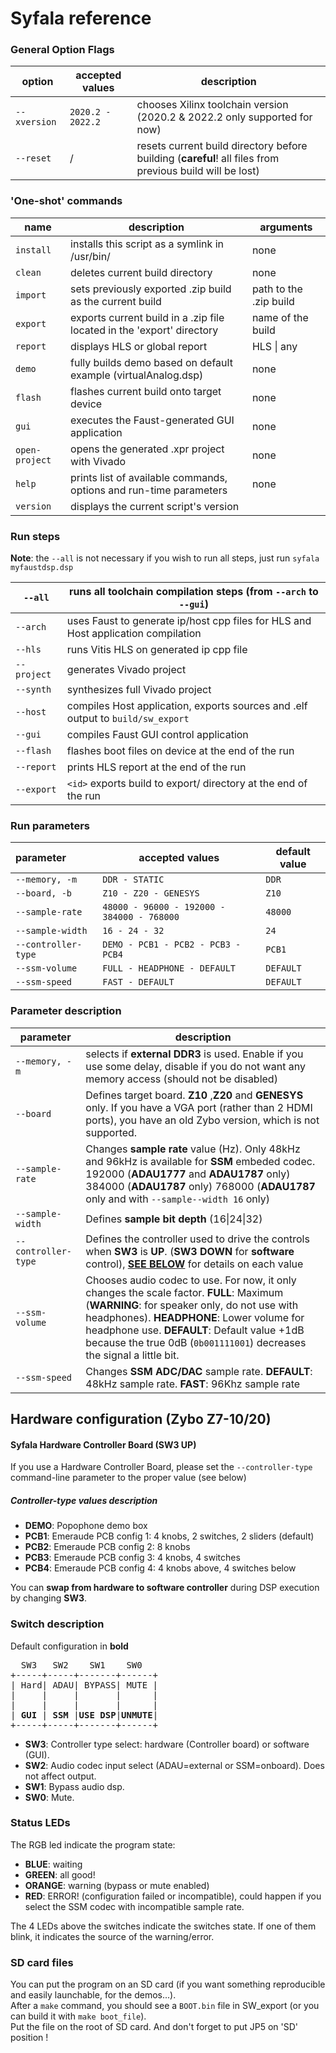 # Syfala reference

### General Option Flags

| option       | accepted values   | description                                                  |
| ------------ | ----------------- | ------------------------------------------------------------ |
| `--xversion` | `2020.2 - 2022.2` | chooses Xilinx toolchain version (2020.2 & 2022.2 only supported for now) |
| `--reset`    | /                 | resets current build directory before building (**careful**! all files from previous build will be lost) |

### 'One-shot' commands

| name           | description                                                  | arguments              |
| -------------- | ------------------------------------------------------------ | ---------------------- |
| `install`      | installs this script as a symlink in /usr/bin/               | none                   |
| `clean`        | deletes current build directory                              | none                   |
| `import`       | sets previously exported .zip build as the current build     | path to the .zip build |
| `export`       | exports current build in a .zip file located in the 'export' directory | name of the build      |
| `report`       | displays HLS or global report                                | HLS \| any             |
| `demo`         | fully builds demo based on default example (virtualAnalog.dsp) | none                   |
| `flash`        | flashes current build onto target device                     | none                   |
| `gui`          | executes the Faust-generated GUI application                 | none                   |
| `open-project` | opens the generated .xpr project with Vivado                 | none                   |
| `help`         | prints list of available commands, options and run-time parameters | none                   |
| `version`      | displays the current script's version                        |                        |

### Run steps

**Note**: the `--all` is not necessary if you wish to run all steps, just run `syfala myfaustdsp.dsp `

| `--all`     | runs all toolchain compilation steps (from `--arch` to `--gui`) |
| ----------- | ------------------------------------------------------------ |
| `--arch`    | uses Faust to generate ip/host cpp files for HLS  and Host application compilation |
| `--hls`     | runs Vitis HLS on generated ip cpp file                      |
| `--project` | generates Vivado project                                     |
| `--synth`   | synthesizes full Vivado project                              |
| `--host`    | compiles Host application, exports sources and .elf output to `build/sw_export` |
| `--gui`     | compiles Faust GUI control application                       |
| `--flash`   | flashes boot files on device at the end of the run           |
| `--report`  | prints HLS report at the end of the run                      |
| `--export`  | `<id>` exports build to export/ directory at the end of the run |

### Run parameters

| parameter           | accepted values                            | default value |
| :------------------ | ------------------------------------------ | ------------- |
| `--memory, -m`      | `DDR - STATIC`                             | `DDR`         |
| `--board, -b`       | `Z10 - Z20 - GENESYS`                      | `Z10`         |
| `--sample-rate`     | `48000 - 96000 - 192000 - 384000 - 768000` | `48000`       |
| `--sample-width`    | `16 - 24 - 32`                             | `24`          |
| `--controller-type` | `DEMO - PCB1 - PCB2 - PCB3 - PCB4`         | `PCB1`        |
| `--ssm-volume`      | `FULL - HEADPHONE - DEFAULT`               | `DEFAULT`     |
| `--ssm-speed`       | `FAST - DEFAULT`                           | `DEFAULT`     |

### Parameter description

| parameter           | description                                                  |
| ------------------- | ------------------------------------------------------------ |
| `--memory, -m`      | selects if **external** **DDR3** is used. Enable if you use some delay, disable if you do not want any memory access (should not be disabled) |
| `--board`           | Defines target board. **Z10** ,**Z20** and **GENESYS** only. If you have a VGA port (rather than 2 HDMI ports), you have an old Zybo version, which is not supported. |
| `--sample-rate`     | Changes **sample rate** value (Hz). Only 48kHz and 96kHz is available for **SSM** embeded codec. 192000 (**ADAU1777** and **ADAU1787** only)  384000 (**ADAU1787** only)  768000 (**ADAU1787** only and with `--sample--width 16` only) |
| `--sample-width`    | Defines **sample bit depth** (16\|24\|32)                    |
| `--controller-type` | Defines the controller used to drive the controls when **SW3** is **UP**. (**SW3** **DOWN** for **software** control), <u>**SEE BELOW**</u> for details on each value |
| `--ssm-volume`      | Chooses audio codec to use. For now, it only changes the scale factor. **FULL**: Maximum (**WARNING**: for speaker only, do not use with headphones). **HEADPHONE**: Lower volume for headphone use. **DEFAULT**: Default value +1dB because the true 0dB (`0b001111001`) decreases the signal a little bit. |
| `--ssm-speed`       | Changes **SSM ADC/DAC** sample rate. **DEFAULT**: 48kHz sample rate. **FAST**: 96Khz sample rate |

## Hardware configuration (Zybo Z7-10/20)

#### Syfala Hardware Controller Board (SW3 UP)  

If you use a Hardware Controller Board, please set the `--controller-type` command-line parameter to the proper value (see below)

##### Controller-type values description

- **DEMO**:  Popophone demo box
- **PCB1**: Emeraude PCB config 1: 4 knobs, 2 switches, 2 sliders (default)
- **PCB2**: Emeraude PCB config 2: 8 knobs
- **PCB3**: Emeraude PCB config 3: 4 knobs, 4 switches 
- **PCB4**: Emeraude PCB config 4: 4 knobs above, 4 switches below 

You can **swap from hardware to software controller** during DSP execution by changing **SW3**.

### Switch description

Default configuration in **bold**  

<pre>
  SW3   SW2    SW1    SW0
+-----+-----+-------+------+
| Hard| ADAU| BYPASS| MUTE |
|     |     |       |      |
|     |     |       |      |
| <b>GUI</b> | <b>SSM</b> |<b>USE DSP</b>|<b>UNMUTE</b>|
+-----+-----+-------+------+
</pre>
- **SW3**: Controller type select: hardware (Controller board) or software (GUI).  
- **SW2**: Audio codec input select (ADAU=external or SSM=onboard). Does not affect output.  
- **SW1**: Bypass audio dsp.  
- **SW0**: Mute.  

### Status LEDs

The RGB led indicate the program state:

* **BLUE**: waiting
* **GREEN**: all good!
* **ORANGE**: warning (bypass or mute enabled)
* **RED**: ERROR! (configuration failed or incompatible), could happen if you select the SSM codec with incompatible sample rate.

The 4 LEDs above the switches indicate the switches state. If one of them blink, it indicates the source of the warning/error.

### SD card files

You can put the program on an SD card (if you want something reproducible and easily launchable, for the demos...).  
After a `make` command, you should see a `BOOT.bin` file in SW_export (or you can build it with `make boot_file`).  
Put the file on the root of SD card. And don't forget to put JP5 on 'SD' position !  